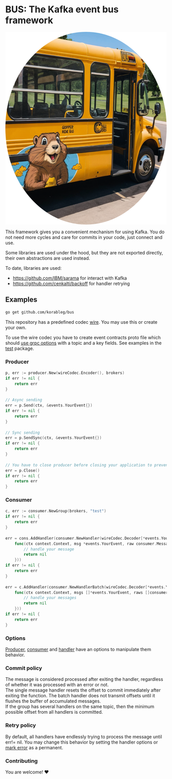 # BUS: The Kafka event bus framework

<img src="./asset/gopher-ride-bus-circled.png" alt="Bus gopher logo" width="600" height="600" style="display: block; margin: 0 auto"/>

This framework gives you a convenient mechanism for using Kafka. You do not need more cycles and care for commits in your code, just connect and use.

Some libraries are used under the hood, but they are not exported directly, their own abstractions are used instead.

To date, libraries are used:

- https://github.com/IBM/sarama for interact with Kafka
- https://github.com/cenkalti/backoff for handler retrying

## Examples

```bash
go get github.com/korableg/bus
```

This repository has a predefined codec [wire](./codec/proto/wire/). You may use this or create your own.

To use the wire codec you have to create event contracts proto file which should [use grpc options](./codec/proto/event/event.proto) with a topic and a key fields.
See examples in the [test](./test/test.proto) package.

### Producer

```go
p, err := producer.New(wireCodec.Encoder(), brokers)
if err != nil {
	return err
}

// Async sending
err = p.Send(ctx, &events.YourEvent{})
if err != nil {
	return err
}

// Sync sending
err = p.SendSync(ctx, &events.YourEvent{})
if err != nil {
	return err
}

// You have to close producer before closing your application to prevent lose of the messages in the buffer
err = p.Close()
if err != nil {
	return err
}
```

### Consumer

```go
c, err := consumer.NewGroup(brokers, "test")
if err != nil {
    return err
}

err = cons.AddHandler(consumer.NewHandler(wireCodec.Decoder[*events.YourEvent](),
    func(ctx context.Context, msg *events.YourEvent, raw consumer.Message) error {
        // handle your message
        return nil
    }))
if err != nil {
    return err
}

err = c.AddHandler(consumer.NewHandlerBatch(wireCodec.Decoder[*events.YourEvent](),
    func(ctx context.Context, msgs []*events.YourEvent, raws []consumer.Message) error {
        // handle your messages
        return nil
    }))
if err != nil {
    return err
}
```

### Options

[Producer](./producer/opts.go), [consumer](./consumer/opts.go) and [handler](./consumer/handler_opts.go) have an options to manipulate them behavior.

### Commit policy

The message is considered processed after exiting the handler, regardless of whether it was processed with an error or not.  
The single message handler resets the offset to commit immediately after exiting the function. The batch handler does not transmit offsets until it flushes the buffer of accumulated messages.  
If the group has several handlers on the same topic, then the minimum possible offset from all handlers is committed.

### Retry policy

By default, all handlers have endlessly trying to process the message until err!= nil.
You may change this behavior by setting the handler options or [mark error](./consumer/error.go#L23) as a permanent.

### Contributing

You are welcome! ♥️